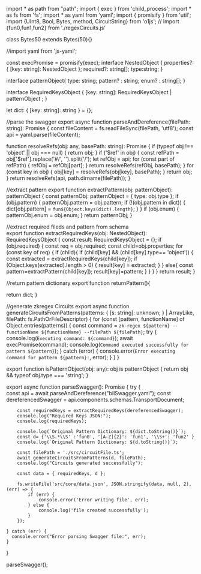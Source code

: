 import * as path from "path";
import { exec } from 'child_process';
import * as fs from 'fs'; 
import * as yaml from 'yaml'; 
import { promisify } from 'util'; 
import {UInt8, Bool, Bytes, method, CircuitString} from 'o1js';
// import {fun0,fun1,fun2} from './regexCircuits.js'


class Bytes50 extends Bytes(50){}


//import yaml from 'js-yaml';

const execPromise = promisify(exec);
interface NestedObject {
    properties?: { [key: string]: NestedObject };
    required?: string[];
    type:string;
}

interface patternObject{
    type: string;
    pattern? : string;
    enum? : string[];
}

interface RequiredKeysObject {
    [key: string]: RequiredKeysObject | patternObject ;
}
  
let dict: { [key: string]: string } = {}; 


//parse the swagger
export async function parseAndDereference(filePath: string): Promise<any> { 
  const fileContent = fs.readFileSync(filePath, 'utf8'); 
  const api = yaml.parse(fileContent); 
  
  function resolveRefs(obj: any, basePath: string): Promise<any> { 
    if (typeof obj !== 'object' || obj === null) { return obj; } 
    if ('$ref' in obj) { 
      const refPath = obj['$ref'].replace('#/', '').split('/'); 
      let refObj = api; 
      for (const part of refPath) { 
        refObj = refObj[part]; 
      } 
      return resolveRefs(refObj, basePath); 
    } 
    for (const key in obj) { 
      obj[key] = resolveRefs(obj[key], basePath); 
    } 
    return obj; 
  } 
  return resolveRefs(api, path.dirname(filePath)); 
}

//extract pattern
export function extractPattern(obj: patternObject): patternObject { 
    const patternObj: patternObject = { type: obj.type }; 
    if (obj.pattern) { 
        patternObj.pattern = obj.pattern; 
        if (!(obj.pattern in dict)) { 
            dict[obj.pattern] = `fun${Object.keys(dict).length}`; 
        } 
    } 
    if (obj.enum) { 
      patternObj.enum = obj.enum; 
    } 
    return patternObj;
}
  
//extract required fileds and pattern from schema  
export function extractRequiredKeys(obj: NestedObject): RequiredKeysObject {
    const result: RequiredKeysObject = {};
    if (obj.required) {
        const req = obj.required;
        const child=obj.properties;
        for (const key of req) {
            if (child){
                if (child[key] && (child[key].type== 'object')) {
                    const extracted = extractRequiredKeys(child[key]);
                    if (Object.keys(extracted).length > 0) {
                        result[key] = extracted;
                    }
                }
                else{
                    const pattern=extractPattern(child[key]);
                    result[key]=pattern;
                }
            }
        }
    }
    return result;
}

//return pattern dictionary
export function returnPattern(){

 return dict;
}

//generate zkregex Circuits
export async function generateCircuitsFromPatterns(patterns: { [s: string]: unknown; } | ArrayLike<unknown>, filePath: fs.PathOrFileDescriptor) { 
  for (const [pattern, functionName] of Object.entries(patterns)) { 
    const command = `zk-regex ${pattern} --functionName ${functionName} --filePath ${filePath}`; 
    try { 
      console.log(`Executing command: ${command}`); 
      await execPromise(command); 
      console.log(`Command executed successfully for pattern ${pattern}`); 
    } catch (error) { 
      console.error(`Error executing command for pattern ${pattern}:`, error); 
    }
  }
}

export function isPatternObject(obj: any): obj is patternObject { 
  return obj && typeof obj.type === 'string'; 
}

export async function parseSwagger(): Promise<void> {
    try {   
        const api = await parseAndDereference("bilSwagger.yaml"); 
        const dereferencedSwagger = api.components.schemas.TransportDocument;

        const requiredKeys = extractRequiredKeys(dereferencedSwagger);
        console.log("Required Keys JSON:");
        console.log(requiredKeys);

        console.log(`Original Pattern Dictionary: ${dict.toString()}`);
        const d= {'\\S.*\\S' :'fun0', '[A-Z]{2}': 'fun1', '\\S+': 'fun2' }            
        console.log(`Original Pattern Dictionary: ${d.toString()}`);

        const filePath = './src/circuitFile.ts';
        await generateCircuitsFromPatterns(d, filePath);
        console.log("Circuits generated successfully");

        const data = { requiredKeys, d };

        fs.writeFile('src/core/data.json', JSON.stringify(data, null, 2), (err) => {
            if (err) {
                console.error('Error writing file', err);
            } else {
                console.log('file created successfully');
            }
        });
          
    } catch (err) {
      console.error("Error parsing Swagger file:", err);
    }
  }
  
parseSwagger();